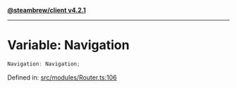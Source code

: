 [**@steambrew/client v4.2.1**](../README.md)

***

# Variable: Navigation

```ts
Navigation: Navigation;
```

Defined in: [src/modules/Router.ts:106](https://github.com/SteamClientHomebrew/SDK/blob/main/typescript-packages/client/src/modules/Router.ts#L106)
